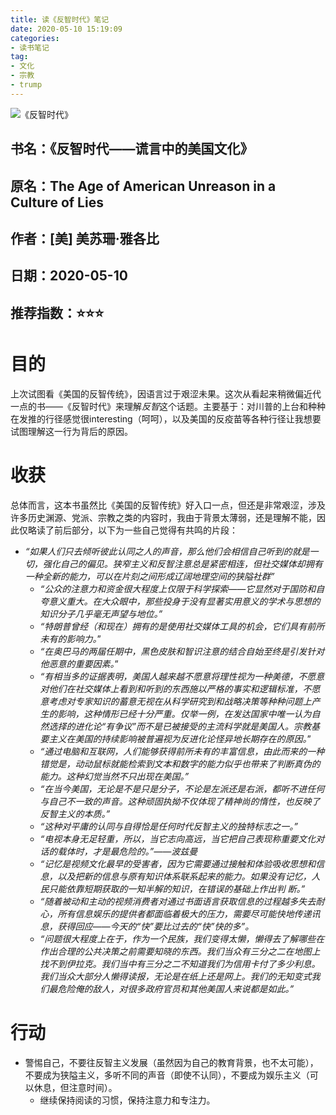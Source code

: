 ```yaml
---
title: 读《反智时代》笔记
date: 2020-05-10 15:19:09
categories:
- 读书笔记
tag:
- 文化
- 宗教
- trump
--- 
```


![《反智时代》](![](https://tva1.sinaimg.cn/large/007S8ZIlgy1genfwpvajvj309q09qjs6.jpg))

## 书名：《反智时代——谎言中的美国文化》
## 原名：The Age of American Unreason in a Culture of Lies
## 作者：[美] 美苏珊·雅各比
## 日期：2020-05-10
## 推荐指数：⭐️⭐️⭐️ 

# 目的
上次试图看《美国的反智传统》，因语言过于艰涩未果。这次从看起来稍微偏近代一点的书——《反智时代》来理解*反智*这个话题。主要基于：对川普的上台和种种在发推的行径感觉很interesting（呵呵），以及美国的反疫苗等各种行径让我想要试图理解这一行为背后的原因。

# 收获
 总体而言，这本书虽然比《美国的反智传统》好入口一点，但还是非常艰涩，涉及许多历史渊源、党派、宗教之类的内容时，我由于背景太薄弱，还是理解不能，因此仅略读了前后部分，以下为一些自己觉得有共鸣的片段：
- *“如果人们只去倾听彼此认同之人的声音，那么他们会相信自己听到的就是一切，强化自己的偏见。狭窄主义和反智注意总是紧密相连，但社交媒体却拥有一种全新的能力，可以在片刻之间形成辽阔地理空间的狭隘社群”*
	- *“公众的注意力和资金很大程度上仅限于科学探索——它显然对于国防和自夸意义重大。在大众眼中，那些投身于没有显著实用意义的学术与思想的知识分子几乎毫无声望与地位。”*
	- *“特朗普曾经（和现在）拥有的是使用社交媒体工具的机会，它们具有前所未有的影响力。*”
	- *“在奥巴马的两届任期中，黑色皮肤和智识注意的结合自始至终是引发针对他恶意的重要因素。*”
	- *“有相当多的证据表明，美国人越来越不愿意将理性视为一种美德，不愿意对他们在社交媒体上看到和听到的东西施以严格的事实和逻辑标准，不愿意考虑对专家知识的蓄意无视在从科学研究到和战略决策等种种问题上产生的影响，这种情形已经十分严重。仅举一例，在发达国家中唯一认为自然选择的进化论“有争议”而不是已被接受的主流科学就是美国人。宗教基要主义在美国的持续影响被普遍视为反进化论怪异地长期存在的原因。*”
	- *“通过电脑和互联网，人们能够获得前所未有的丰富信息，由此而来的一种错觉是，动动鼠标就能检索到文本和数字的能力似乎也带来了判断真伪的能力。这种幻觉当然不只出现在美国。”*
	- *“在当今美国，无论是不是只是分子，不论是左派还是右派，都听不进任何与自己不一致的声音。这种顽固执拗不仅体现了精神尚的惰性，也反映了反智主义的本质。”*
	- *“这种对平庸的认同与自得恰是任何时代反智主义的独特标志之一。”*
	- *“电视本身无足轻重，所以，当它志向高远，当它把自己表现称重要文化对话的载体时，才是最危险的。”——波兹曼*
	- *“记忆是视频文化最早的受害者，因为它需要通过接触和体验吸收思想和信息，以及把新的信息与原有知识体系联系起来的能力。如果没有记忆，人民只能依靠短期获取的一知半解的知识，在错误的基础上作出判  断。”*
	-  *“随着被动和主动的视频消费者对通过书面语言获取信息的过程越多失去耐心，所有信息娱乐的提供者都面临着极大的压力，需要尽可能快地传递讯息，获得回应——今天的“快”要比过去的“快”快的多”。*
	- *“问题很大程度上在于，作为一个民族，我们变得太懒，懒得去了解哪些在作出合理的公共决策之前需要知晓的东西。我们当众有三分之二在地图上找不到伊拉克。我们当中有三分之二不知道我们为信用卡付了多少利息。我们当众大部分人懒得读报，无论是在纸上还是网上。我们的无知变式我们最危险俺的敌人，对很多政府官员和其他美国人来说都是如此。”*

# 行动
  - 警惕自己，不要往反智主义发展（虽然因为自己的教育背景，也不太可能），不要成为狭隘主义，多听不同的声音（即使不认同），不要成为娱乐主义（可以休息，但注意时间）。
	- 继续保持阅读的习惯，保持注意力和专注力。





